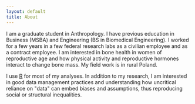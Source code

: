 ```yaml
---
layout: default
title: About
---
```


I am a graduate student in Anthropology. I have previous education in Business (MSBA) and Engineering (BS in Biomedical Engineering). I worked for a few years in a few federal research labs as a civilian employee and as a contract employee. I am interested in bone health in women of reproductive age and how physical activity and reproductive hormones interact to change bone mass.  My field work is in rural Poland.

I use [R](https://www.r-project.org/about.html) for most of my analyses. In addition to my research, I am interested in good data management practices and understanding how uncritical reliance on "data" can embed biases and assumptions, thus reproducing social or structural inequalities.
